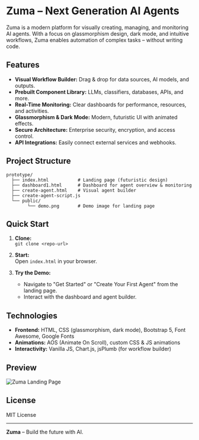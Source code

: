 # Zuma – Next Generation AI Agents

Zuma is a modern platform for visually creating, managing, and monitoring AI agents. With a focus on glassmorphism design, dark mode, and intuitive workflows, Zuma enables automation of complex tasks – without writing code.

## Features

- **Visual Workflow Builder:** Drag & drop for data sources, AI models, and outputs.
- **Prebuilt Component Library:** LLMs, classifiers, databases, APIs, and more.
- **Real-Time Monitoring:** Clear dashboards for performance, resources, and activities.
- **Glassmorphism & Dark Mode:** Modern, futuristic UI with animated effects.
- **Secure Architecture:** Enterprise security, encryption, and access control.
- **API Integrations:** Easily connect external services and webhooks.

## Project Structure

```
prototype/
  ├── index.html           # Landing page (futuristic design)
  ├── dashboard1.html      # Dashboard for agent overview & monitoring
  ├── create-agent.html    # Visual agent builder
  ├── create-agent-script.js
  └── public/
        └── demo.png       # Demo image for landing page
```

## Quick Start

1. **Clone:**  
   `git clone <repo-url>`

2. **Start:**  
   Open `index.html` in your browser.

3. **Try the Demo:**  
   - Navigate to "Get Started" or "Create Your First Agent" from the landing page.
   - Interact with the dashboard and agent builder.

## Technologies

- **Frontend:** HTML, CSS (glassmorphism, dark mode), Bootstrap 5, Font Awesome, Google Fonts
- **Animations:** AOS (Animate On Scroll), custom CSS & JS animations
- **Interactivity:** Vanilla JS, Chart.js, jsPlumb (for workflow builder)

## Preview

![Zuma Landing Page](public/demo.png)

## License

MIT License

---

**Zuma** – Build the future with AI.
